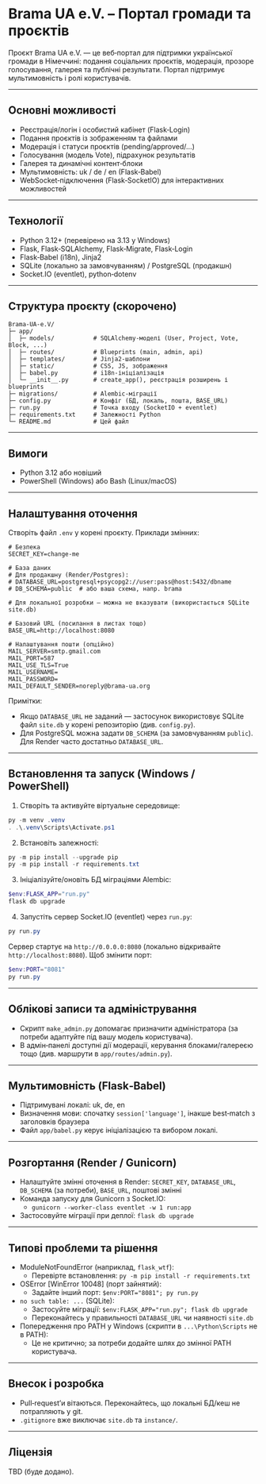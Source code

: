 # Brama UA e.V. – Портал громади та проєктів

Проєкт Brama UA e.V. — це веб‑портал для підтримки української громади в Німеччині: подання соціальних проєктів, модерація, прозоре голосування, галерея та публічні результати. Портал підтримує мультимовність і ролі користувачів.

---

## Основні можливості

- Реєстрація/логін і особистий кабінет (Flask‑Login)
- Подання проєктів із зображенням та файлами
- Модерація і статуси проєктів (pending/approved/…)
- Голосування (модель Vote), підрахунок результатів
- Галерея та динамічні контент‑блоки
- Мультимовність: uk / de / en (Flask‑Babel)
- WebSocket‑підключення (Flask‑SocketIO) для інтерактивних можливостей

---

## Технології

- Python 3.12+ (перевірено на 3.13 у Windows)
- Flask, Flask‑SQLAlchemy, Flask‑Migrate, Flask‑Login
- Flask‑Babel (i18n), Jinja2
- SQLite (локально за замовчуванням) / PostgreSQL (продакшн)
- Socket.IO (eventlet), python‑dotenv

---

## Структура проєкту (скорочено)

```
Brama-UA-e.V/
├─ app/
│  ├─ models/           # SQLAlchemy‑моделі (User, Project, Vote, Block, ...)
│  ├─ routes/           # Blueprints (main, admin, api)
│  ├─ templates/        # Jinja2‑шаблони
│  ├─ static/           # CSS, JS, зображення
│  ├─ babel.py          # i18n‑ініціалізація
│  └─ __init__.py       # create_app(), реєстрація розширень і blueprints
├─ migrations/          # Alembic‑міграції
├─ config.py            # Конфіг (БД, локаль, пошта, BASE_URL)
├─ run.py               # Точка входу (SocketIO + eventlet)
├─ requirements.txt     # Залежності Python
└─ README.md            # Цей файл
```

---

## Вимоги

- Python 3.12 або новіший
- PowerShell (Windows) або Bash (Linux/macOS)

---

## Налаштування оточення

Створіть файл `.env` у корені проєкту. Приклади змінних:

```
# Безпека
SECRET_KEY=change-me

# База даних
# Для продакшну (Render/Postgres):
# DATABASE_URL=postgresql+psycopg2://user:pass@host:5432/dbname
# DB_SCHEMA=public  # або ваша схема, напр. brama

# Для локальної розробки — можна не вказувати (використається SQLite site.db)

# Базовий URL (посилання в листах тощо)
BASE_URL=http://localhost:8080

# Налаштування пошти (опційно)
MAIL_SERVER=smtp.gmail.com
MAIL_PORT=587
MAIL_USE_TLS=True
MAIL_USERNAME=
MAIL_PASSWORD=
MAIL_DEFAULT_SENDER=noreply@brama-ua.org
```

Примітки:
- Якщо `DATABASE_URL` не заданий — застосунок використовує SQLite файл `site.db` у корені репозиторію (див. `config.py`).
- Для PostgreSQL можна задати `DB_SCHEMA` (за замовчуванням `public`). Для Render часто достатньо `DATABASE_URL`.

---

## Встановлення та запуск (Windows / PowerShell)

1) Створіть та активуйте віртуальне середовище:

```powershell
py -m venv .venv
. .\.venv\Scripts\Activate.ps1
```

2) Встановіть залежності:

```powershell
py -m pip install --upgrade pip
py -m pip install -r requirements.txt
```

3) Ініціалізуйте/оновіть БД міграціями Alembic:

```powershell
$env:FLASK_APP="run.py"
flask db upgrade
```

4) Запустіть сервер Socket.IO (eventlet) через `run.py`:

```powershell
py run.py
```

Сервер стартує на `http://0.0.0.0:8080` (локально відкривайте `http://localhost:8080`).
Щоб змінити порт:

```powershell
$env:PORT="8081"
py run.py
```

---

## Облікові записи та адміністрування

- Скрипт `make_admin.py` допомагає призначити адміністратора (за потреби адаптуйте під вашу модель користувача).
- В адмін‑панелі доступні дії модерації, керування блоками/галереєю тощо (див. маршрути в `app/routes/admin.py`).

---

## Мультимовність (Flask‑Babel)

- Підтримувані локалі: uk, de, en
- Визначення мови: спочатку `session['language']`, інакше best‑match з заголовків браузера
- Файл `app/babel.py` керує ініціалізацією та вибором локалі.

---

## Розгортання (Render / Gunicorn)

- Налаштуйте змінні оточення в Render: `SECRET_KEY`, `DATABASE_URL`, `DB_SCHEMA` (за потреби), `BASE_URL`, поштові змінні
- Команда запуску для Gunicorn з Socket.IO:
  - `gunicorn --worker-class eventlet -w 1 run:app`
- Застосовуйте міграції при деплої: `flask db upgrade`

---

## Типові проблеми та рішення

- ModuleNotFoundError (наприклад, `flask_wtf`):
  - Перевірте встановлення: `py -m pip install -r requirements.txt`
- OSError [WinError 10048] (порт зайнятий):
  - Задайте інший порт: `$env:PORT="8081"; py run.py`
- `no such table: ...` (SQLite):
  - Застосуйте міграції: `$env:FLASK_APP="run.py"; flask db upgrade`
  - Переконайтесь у правильності `DATABASE_URL` чи наявності `site.db`
- Попередження про PATH у Windows (скрипти в `...\Python\Scripts` не в PATH):
  - Це не критично; за потреби додайте шлях до змінної PATH користувача.

---

## Внесок і розробка

- Pull‑request’и вітаються. Переконайтесь, що локальні БД/кеш не потрапляють у git.
- `.gitignore` вже виключає `site.db` та `instance/`.

---

## Ліцензія

TBD (буде додано).
